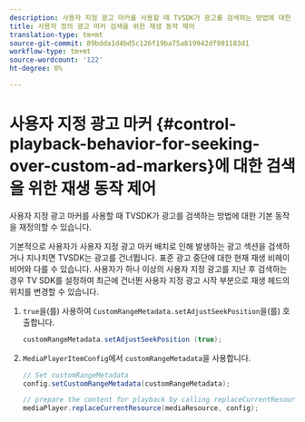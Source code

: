 ```yaml
---
description: 사용자 지정 광고 마커를 사용할 때 TVSDK가 광고를 검색하는 방법에 대한 기본 동작을 재정의할 수 있습니다.
title: 사용자 정의 광고 마커 검색을 위한 재생 동작 제어
translation-type: tm+mt
source-git-commit: 89bdda1d4bd5c126f19ba75a819942df901183d1
workflow-type: tm+mt
source-wordcount: '122'
ht-degree: 0%

---
```



# 사용자 지정 광고 마커 {#control-playback-behavior-for-seeking-over-custom-ad-markers}에 대한 검색을 위한 재생 동작 제어

사용자 지정 광고 마커를 사용할 때 TVSDK가 광고를 검색하는 방법에 대한 기본 동작을 재정의할 수 있습니다.

기본적으로 사용자가 사용자 지정 광고 마커 배치로 인해 발생하는 광고 섹션을 검색하거나 지나치면 TVSDK는 광고를 건너뜁니다. 표준 광고 중단에 대한 현재 재생 비헤이비어와 다를 수 있습니다. 사용자가 하나 이상의 사용자 지정 광고를 지난 후 검색하는 경우 TV SDK를 설정하여 최근에 건너뛴 사용자 지정 광고 시작 부분으로 재생 헤드의 위치를 변경할 수 있습니다.

1. `true`을(를) 사용하여 `CustomRangeMetadata.setAdjustSeekPosition`을(를) 호출합니다.

   ```java
   customRangeMetadata.setAdjustSeekPosition (true);
   ```

1. `MediaPlayerItemConfig`에서 `customRangeMetadata`을 사용합니다.

   ```java
   // Set customRangeMetadata 
   config.setCustomRangeMetadata(customRangeMetadata); 
   
   // prepare the content for playback by calling replaceCurrentResource 
   mediaPlayer.replaceCurrentResource(mediaResource, config); 
   ```

